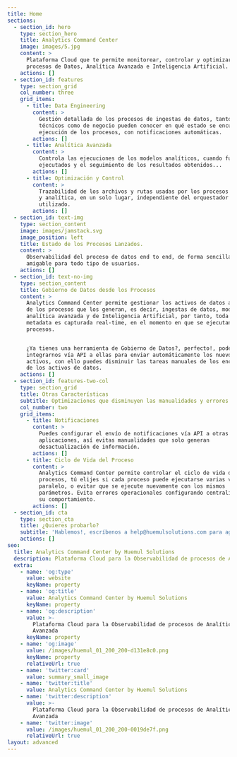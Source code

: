 ```yaml
---
title: Home
sections:
  - section_id: hero
    type: section_hero
    title: Analytics Command Center
    image: images/5.jpg
    content: >
      Plataforma Cloud que te permite monitorear, controlar y optimizar los
      procesos de Datos, Analítica Avanzada e Inteligencia Artificial.
    actions: []
  - section_id: features
    type: section_grid
    col_number: three
    grid_items:
      - title: Data Engineering
        content: >
          Gestión detallada de los procesos de ingestas de datos, tanto usuarios
          técnicos como de negocio pueden conocer en qué estado se encuentran la
          ejecución de los procesos, con notificaciones automáticas.
        actions: []
      - title: Analítica Avanzada
        content: >
          Controla las ejecuciones de los modelos analíticos, cuando fueron
          ejecutados y el seguimiento de los resultados obtenidos...
        actions: []
      - title: Optimización y Control
        content: >
          Trazabilidad de los archivos y rutas usadas por los procesos de datos
          y analítica, en un solo lugar, independiente del orquestador
          utilizado.
        actions: []
  - section_id: text-img
    type: section_content
    image: images/jamstack.svg
    image_position: left
    title: Estado de los Procesos Lanzados.
    content: >
      Observabilidad del proceso de datos end to end, de forma sencilla y
      amigable para todo tipo de usuarios.
    actions: []
  - section_id: text-no-img
    type: section_content
    title: Gobierno de Datos desde los Procesos
    content: >
      Analytics Command Center permite gestionar los activos de datos a partir
      de los procesos que los generan, es decir, ingestas de datos, modelos de
      analítica avanzada y de Inteligencia Artificial, por tanto, toda la
      metadata es capturada real-time, en el momento en que se ejecutan los
      procesos.


      ¿Ya tienes una herramienta de Gobierno de Datos?, perfecto!, podemos
      integrarnos vía API a ellas para enviar automáticamente los nuevos
      activos, con ello puedes disminuir las tareas manuales de los encargados
      de los activos de datos.
    actions: []
  - section_id: features-two-col
    type: section_grid
    title: Otras Características
    subtitle: Optimizaciones que disminuyen las manualidades y errores en los procesos.
    col_number: two
    grid_items:
      - title: Notificaciones
        content: >
          Puedes configurar el envío de notificaciones vía API a otras
          aplicaciones, así evitas manualidades que solo generan
          desactualización de información.
        actions: []
      - title: Ciclo de Vida del Proceso
        content: >
          Analytics Command Center permite controlar el ciclo de vida de los
          procesos, tú elijes si cada proceso puede ejecutarse varias veces en
          paralelo, o evitar que se ejecute nuevamente con los mismos
          parámetros. Evita errores operacionales configurando centralizadamente
          su comportamiento.
        actions: []
  - section_id: cta
    type: section_cta
    title: ¿Quieres probarlo?
    subtitle: 'Hablemos!, escríbenos a help@huemulsolutions.com para agendar una reunión.'
    actions: []
seo:
  title: Analytics Command Center by Huemul Solutions
  description: Plataforma Cloud para la Observabilidad de procesos de Analítica Avanzada
  extra:
    - name: 'og:type'
      value: website
      keyName: property
    - name: 'og:title'
      value: Analytics Command Center by Huemul Solutions
      keyName: property
    - name: 'og:description'
      value: >-
        Plataforma Cloud para la Observabilidad de procesos de Analítica
        Avanzada
      keyName: property
    - name: 'og:image'
      value: /images/huemul_01_200_200-d131e8c0.png
      keyName: property
      relativeUrl: true
    - name: 'twitter:card'
      value: summary_small_image
    - name: 'twitter:title'
      value: Analytics Command Center by Huemul Solutions
    - name: 'twitter:description'
      value: >-
        Plataforma Cloud para la Observabilidad de procesos de Analítica
        Avanzada
    - name: 'twitter:image'
      value: /images/huemul_01_200_200-0019de7f.png
      relativeUrl: true
layout: advanced
---
```

